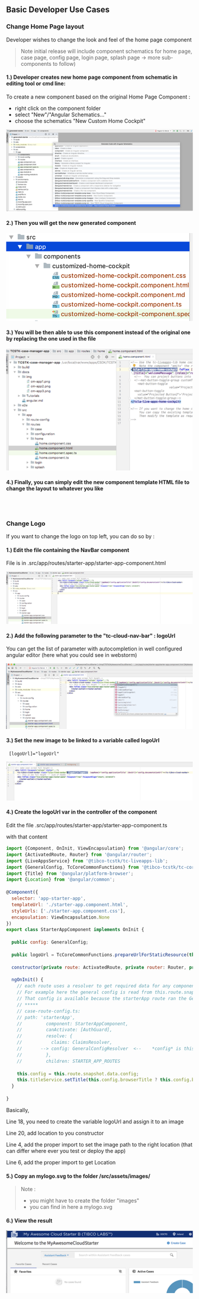 ## Basic Developer Use Cases


### Change Home Page layout

Developer wishes to change the look and feel of the home page component
>Note initial release will include component schematics for home page, case page, config page, login page, splash page → more sub-components to follow)

#### 1.) Developer creates new home page component from schematic in editing tool or cmd line:

To create a new component based on the original Home Page Component :
- right click on the component folder
- select "New"/"Angular Schematics..."
- choose the schematics "New Custom Home Cockpit"

![](003-home-component-schematic.png)

#### 2.) Then you will get the new generated component
![](003-new-home-component-directory.png)

#### 3.) You will be then able to use this component instead of the original one by replacing the one used in the file 

![](003-edit-original-route-html.png)


#### 4.) Finally, you can simply edit the new component template HTML file to change the layout to whatever you like

<br>
<br>



### Change Logo

If you want to change the logo on top left, you can do so by :

#### 1.) Edit the file containing the NavBar component

File is in .src/app/routes/starter-app/starter-app-component.html

![](003-change-logo-1.png)

#### 2.) Add the following parameter to the "tc-cloud-nav-bar" : logoUrl

You can get the list of parameter with autocompletion in well configured angular editor (here what you could see in webstorm)


![](003-autocompletion-logo.png)


#### 3.) Set the new image to be linked to a variable called logoUrl

```
 [logoUrl]="logoUrl"
```

![](003-logoparam-html.png)


#### 4.) Create the logoUrl var in the controller of the component

Edit the file .src/app/routes/starter-app/starter-app-component.ts

with that content

```javascript
import {Component, OnInit, ViewEncapsulation} from '@angular/core';
import {ActivatedRoute, Router} from '@angular/router';
import {LiveAppsService} from '@tibco-tcstk/tc-liveapps-lib';
import {GeneralConfig, TcCoreCommonFunctions} from '@tibco-tcstk/tc-core-lib';
import {Title} from '@angular/platform-browser';
import {Location} from '@angular/common';

@Component({
  selector: 'app-starter-app',
  templateUrl: './starter-app.component.html',
  styleUrls: ['./starter-app.component.css'],
  encapsulation: ViewEncapsulation.None
})
export class StarterAppComponent implements OnInit {

  public config: GeneralConfig;

  public logoUrl = TcCoreCommonFunctions.prepareUrlForStaticResource(this.location, 'assets/images/mylogo.svg');

  constructor(private route: ActivatedRoute, private router: Router, private titleService: Title,  private location: Location) { }

  ngOnInit() {
    // each route uses a resolver to get required data for any components it uses
    // For example here the general config is read from this.route.snapshot.data.config
    // That config is available because the starterApp route ran the GeneralConfigResolver when defined in case-route-config.ts
    // *****
    // case-route-config.ts:
    // path: 'starterApp',
    //         component: StarterAppComponent,
    //         canActivate: [AuthGuard],
    //         resolve: {
    //           claims: ClaimsResolver,
    //       --> config: GeneralConfigResolver  <--    *config* is this.route.snapshot.data.config below
    //         },
    //         children: STARTER_APP_ROUTES

    this.config = this.route.snapshot.data.config;
    this.titleService.setTitle(this.config.browserTitle ? this.config.browserTitle : 'Tibco Cloud Starters');
  }

}
```

Basically, 

Line 18, you need to create the variable logoUrl and assign it to an image

Line 20, add location to you constructor

Line 4, add the proper import to set the image path to the right location (that can differ where ever you test or deploy the app)

Line 6, add the proper import to get Location


#### 5.) Copy an mylogo.svg to the folder /src/assets/images/

>Note : 
>- you might have to create the folder "images"
>- you can find in here a mylogo.svg




#### 6.) View the result

![](003-result-change.png)

